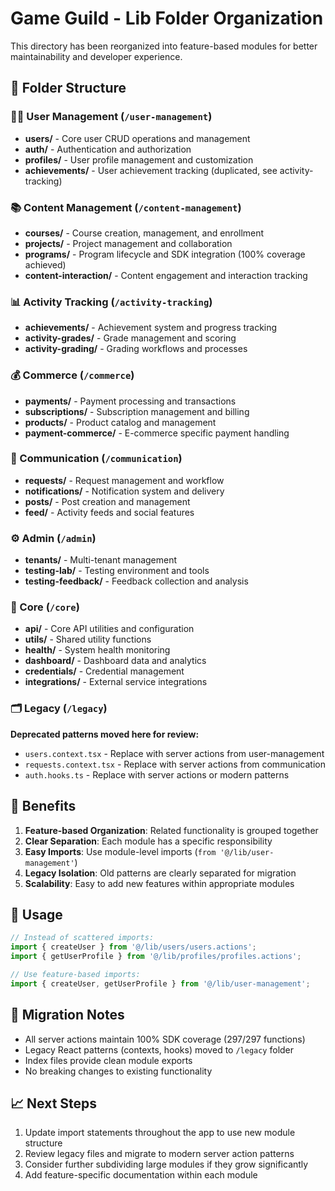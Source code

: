 # Game Guild - Lib Folder Organization

This directory has been reorganized into feature-based modules for better maintainability and developer experience.

## 📁 Folder Structure

### 🧑‍💼 User Management (`/user-management`)

- **users/** - Core user CRUD operations and management
- **auth/** - Authentication and authorization
- **profiles/** - User profile management and customization
- **achievements/** - User achievement tracking (duplicated, see activity-tracking)

### 📚 Content Management (`/content-management`)

- **courses/** - Course creation, management, and enrollment
- **projects/** - Project management and collaboration
- **programs/** - Program lifecycle and SDK integration (100% coverage achieved)
- **content-interaction/** - Content engagement and interaction tracking

### 📊 Activity Tracking (`/activity-tracking`)

- **achievements/** - Achievement system and progress tracking
- **activity-grades/** - Grade management and scoring
- **activity-grading/** - Grading workflows and processes

### 💰 Commerce (`/commerce`)

- **payments/** - Payment processing and transactions
- **subscriptions/** - Subscription management and billing
- **products/** - Product catalog and management
- **payment-commerce/** - E-commerce specific payment handling

### 💬 Communication (`/communication`)

- **requests/** - Request management and workflow
- **notifications/** - Notification system and delivery
- **posts/** - Post creation and management
- **feed/** - Activity feeds and social features

### ⚙️ Admin (`/admin`)

- **tenants/** - Multi-tenant management
- **testing-lab/** - Testing environment and tools
- **testing-feedback/** - Feedback collection and analysis

### 🔧 Core (`/core`)

- **api/** - Core API utilities and configuration
- **utils/** - Shared utility functions
- **health/** - System health monitoring
- **dashboard/** - Dashboard data and analytics
- **credentials/** - Credential management
- **integrations/** - External service integrations

### 🗂️ Legacy (`/legacy`)

**Deprecated patterns moved here for review:**

- `users.context.tsx` - Replace with server actions from user-management
- `requests.context.tsx` - Replace with server actions from communication
- `auth.hooks.ts` - Replace with server actions or modern patterns

## 🎯 Benefits

1. **Feature-based Organization**: Related functionality is grouped together
2. **Clear Separation**: Each module has a specific responsibility
3. **Easy Imports**: Use module-level imports (`from '@/lib/user-management'`)
4. **Legacy Isolation**: Old patterns are clearly separated for migration
5. **Scalability**: Easy to add new features within appropriate modules

## 🚀 Usage

```typescript
// Instead of scattered imports:
import { createUser } from '@/lib/users/users.actions';
import { getUserProfile } from '@/lib/profiles/profiles.actions';

// Use feature-based imports:
import { createUser, getUserProfile } from '@/lib/user-management';
```

## 🔄 Migration Notes

- All server actions maintain 100% SDK coverage (297/297 functions)
- Legacy React patterns (contexts, hooks) moved to `/legacy` folder
- Index files provide clean module exports
- No breaking changes to existing functionality

## 📈 Next Steps

1. Update import statements throughout the app to use new module structure
2. Review legacy files and migrate to modern server action patterns
3. Consider further subdividing large modules if they grow significantly
4. Add feature-specific documentation within each module
